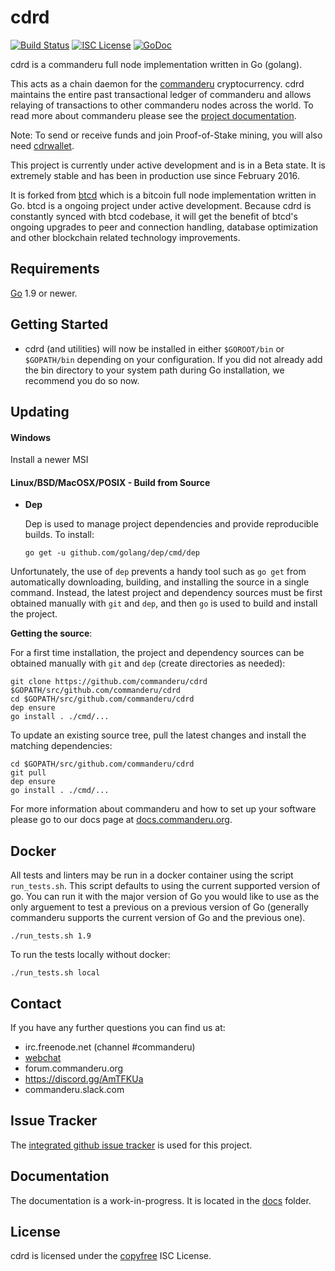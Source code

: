 cdrd
====

[![Build Status](https://travis-ci.org/commanderu/cdrd.png?branch=master)](https://travis-ci.org/commanderu/cdrd)
[![ISC License](http://img.shields.io/badge/license-ISC-blue.svg)](http://copyfree.org)
[![GoDoc](https://img.shields.io/badge/godoc-reference-blue.svg)](http://godoc.org/github.com/commanderu/cdrd)

cdrd is a commanderu full node implementation written in Go (golang).

This acts as a chain daemon for the [commanderu](https://commanderu.org) cryptocurrency.
cdrd maintains the entire past transactional ledger of commanderu and allows
 relaying of transactions to other commanderu nodes across the world.  To read more
about commanderu please see the
[project documentation](https://docs.commanderu.org/#overview).

Note: To send or receive funds and join Proof-of-Stake mining, you will also need
[cdrwallet](https://github.com/commanderu/cdrwallet).

This project is currently under active development and is in a Beta state.  It
is extremely stable and has been in production use since February 2016.

It is forked from [btcd](https://github.com/btcsuite/btcd) which is a bitcoin
full node implementation written in Go.  btcd is a ongoing project under active
development.  Because cdrd is constantly synced with btcd codebase, it will
get the benefit of btcd's ongoing upgrades to peer and connection handling,
database optimization and other blockchain related technology improvements.

## Requirements

[Go](http://golang.org) 1.9 or newer.

## Getting Started

- cdrd (and utilities) will now be installed in either ```$GOROOT/bin``` or
  ```$GOPATH/bin``` depending on your configuration.  If you did not already
  add the bin directory to your system path during Go installation, we
  recommend you do so now.

## Updating

#### Windows

Install a newer MSI

#### Linux/BSD/MacOSX/POSIX - Build from Source

- **Dep**

  Dep is used to manage project dependencies and provide reproducible builds.
  To install:

  `go get -u github.com/golang/dep/cmd/dep`

Unfortunately, the use of `dep` prevents a handy tool such as `go get` from
automatically downloading, building, and installing the source in a single
command.  Instead, the latest project and dependency sources must be first
obtained manually with `git` and `dep`, and then `go` is used to build and
install the project.

**Getting the source**:

For a first time installation, the project and dependency sources can be
obtained manually with `git` and `dep` (create directories as needed):

```
git clone https://github.com/commanderu/cdrd $GOPATH/src/github.com/commanderu/cdrd
cd $GOPATH/src/github.com/commanderu/cdrd
dep ensure
go install . ./cmd/...
```

To update an existing source tree, pull the latest changes and install the
matching dependencies:

```
cd $GOPATH/src/github.com/commanderu/cdrd
git pull
dep ensure
go install . ./cmd/...
```

For more information about commanderu and how to set up your software please go to
our docs page at [docs.commanderu.org](https://docs.commanderu.org/getting-started/beginner-guide/).

## Docker

All tests and linters may be run in a docker container using the script
`run_tests.sh`.  This script defaults to using the current supported version of
go.  You can run it with the major version of Go you would like to use as the
only arguement to test a previous on a previous version of Go (generally commanderu
supports the current version of Go and the previous one).

```
./run_tests.sh 1.9
```

To run the tests locally without docker:

```
./run_tests.sh local
```

## Contact

If you have any further questions you can find us at:

- irc.freenode.net (channel #commanderu)
- [webchat](https://webchat.freenode.net/?channels=commanderu)
- forum.commanderu.org
- https://discord.gg/AmTFKUa
- commanderu.slack.com

## Issue Tracker

The [integrated github issue tracker](https://github.com/commanderu/cdrd/issues)
is used for this project.

## Documentation

The documentation is a work-in-progress.  It is located in the
[docs](https://github.com/commanderu/cdrd/tree/master/docs) folder.

## License

cdrd is licensed under the [copyfree](http://copyfree.org) ISC License.
